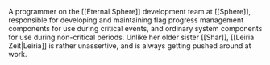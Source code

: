 A programmer on the <span class="miscellaneous">[[Eternal Sphere]]</span> development team at <span class="miscellaneous">[[Sphere]]</span>, 
responsible for developing and maintaining flag progress management components for use during critical events, and ordinary system components for use during non-critical periods.
Unlike her older sister <span class="miscellaneous">[[Shar]]</span>, <span class="people">[[Leiria Zeit|Leiria]]</span> is rather unassertive, and is always getting pushed around at work.